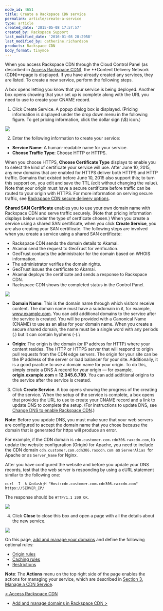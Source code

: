 ```yaml
---
node_id: 4651
title: Create a Rackspace CDN service
permalink: article/create-a-service
type: article
created_date: '2015-05-08 17:57:57'
created_by: Rackspace Support
last_modified_date: '2016-01-08 20:2958'
last_modified_by: catherine.richardson
products: Rackspace CDN
body_format: tinymce
---
```


When you access Rackspace CDN through the Cloud Control Panel (as
described in [Access Rackspace
CDN](https://www.rackspace.com/knowledge_center/article/access-rackspace-cdn)),
the **Content Delivery Network (CDN)**page is displayed. If you have
already created any services, they are listed. To create a new service,
perform the following steps.

A box opens letting you know that your service is being deployed.
Another box opens showing that your set up is complete along with the
URL you need to use to create your CNAME record.

1. Click Create Service. A popup dialog box is displayed. (Pricing
information is displayed under the drop down menu in the following
figure. To get pricing information, click the dollar sign (\\\$) icon.)

![](/knowledge_center/sites/default/files/field/image/Screen%20Shot%202015-12-15%20at%201.29.00%20PM.png)  
 

2. Enter the following information to create your service:

-   **Service Name**: A human-readable name for your service.
-   **Choose Traffic Type**: Choose HTTP or HTTPS.

When you choose HTTPS, **Choose Certificate Type** displays to enable
you to select the kind of certificate your service will use. After June
10, 2015, any new domains that are enabled for HTTPS deliver both HTTPS
and HTTP traffic. Domains that existed before June 10, 2015 also support
this; to turn this support on, you edit and save the TTL (edit without
changing the value). Note that your origin must have a secure
certificate before traffic can be routed to your origin with HTTPS. For
more information on serving secure traffic, see [Rackspace CDN secure
delivery
options](https://admin.rackspace.com/knowledge_center/article/rackspace-cdn-secure-delivery-options).

**Shared SAN Certificate** enables you to use your own domain name with
Rackspace CDN and serve traffic securely. (Note that pricing information
displays below under the type of certficate chosen.) When you create a
service using a shared SAN certificate, when you click **Create
Service**, you are also creating your SAN certificate. The following
steps are involved when you create a service using a shared SAN
certificate:

-   Rackspace CDN sends the domain details to Akamai.
-   Akamai send the request to GeoTrust for verification.
-   GeoTrust contacts the administrator for the domain based on WHOIS
    information.
-   The administrator verifies the domain rights.
-   GeoTrust issues the certificate to Akamai.
-   Akamai deploys the certificate and sends a response to Rackspace
    CDN.
-   Rackspace CDN shows the completed status in the Control Panel.

![](/knowledge_center/sites/default/files/field/image/Screen%20Shot%202015-12-16%20at%201.34.40%20PM.png)

-   **Domain Name**: This is the domain name through which visitors
    receive content. The domain name must have a subdomain in it, for
    example, www.example.com. You can add additional domains to the
    service after the service is created. You will be provided with a
    Canonical Name (CNAME) to use as an alias for your domain name. When
    you create a secure shared domain, the name must be a single word
    with any periods (.) but it can contain hyphens (-).\
      
-   **Origin**: The origin is the domain (or IP address for HTTP) where
    your content resides. The HTTP or HTTPS server that will respond to
    origin pull requests from the CDN edge servers. The origin for your
    site can be the IP address of the server or load balancer for your
    site. Additionally, it is a good practice to use a domain name for
    your origin. To do this, simply create a DNS A record for your
    origin &mdash; for example, **origin.example.com = 12.345.6.789**. You can
    add additional origins to the service after the service is created.
     

3.  Click **Create Service**. A box opens showing the progress of the
creating of the service. When the setup of the service is complete, a
box opens that provides the URL to use to create your CNAME record and a
link to update DNS to complete the setup. (For instructions to update
DNS, see [Change DNS to enable Rackspace
CDN](http://www.rackspace.com/knowledge_center/article/change-dns-to-enable-rackspace-cdn).)

**Note:** Before you update DNS, you must make sure that your web
servers are configured to accept the domain name that you chose because
the domain that is generated for https will produce an error. 

For example, if the CDN domain is `cdn.customer.com.cdn306.raxcdn.com`,
to update the website configuration (Origin) for Apache, you need to
include the CDN domain `cdn.customer.com.cdn306.raxcdn.com `as
`ServerAlias `for Apache or as `Server_Name` for Nginx.

After you have configured the website and before you update your DNS
records, test that the web server is responding by using a cURL
statement similar to the following one:

    curl -I -k &ndash;H "Host:cdn.customer.com.cdn306.raxcdn.com" https://SERVER_IP/

The response should be `HTTP/1.1 200 OK`.

![](/knowledge_center/sites/default/files/field/image/Screen%20Shot%202015-07-14%20at%203.54.30%20PM.png)   

4.  Click **Close** to close this box and open a page with all the
details about the new service.

![](/knowledge_center/sites/default/files/field/image/Screen%20Shot%202015-12-16%20at%201.43.03%20PM.png)

On this page, [add and manage your
domains](https://www.rackspace.com/knowledge_center/article/add-and-manage-domains-in-rackspace-cdn)
and define the following optional rules:

-   [Origin
    rules](https://www.rackspace.com/knowledge_center/article/work-with-origins-and-origin-rules-in-rackspace-cdn)
-   [Caching
    rules](https://www.rackspace.com/knowledge_center/article/create-and-manage-caching-rules-in-rackspace-cdn)
-   [Restrictions](https://www.rackspace.com/knowledge_center/article/create-and-manage-restrictions-in-rackspace-cdn)

**Note**: The **Actions** menu on the top right side of the page enables
the actions for managing your service, which are described in [Section
3. Manage a CDN
Service](https://www.rackspace.com/knowledge_center/article/rackspace-cdn-user-guide).

[\< Access Rackspace
CDN](https://www.rackspace.com/knowledge_center/article/access-rackspace-cdn)   
-    [Add and manage domains in Rackspace CDN
\>](https://www.rackspace.com/knowledge_center/article/add-and-manage-domains-in-rackspace-cdn)

 

